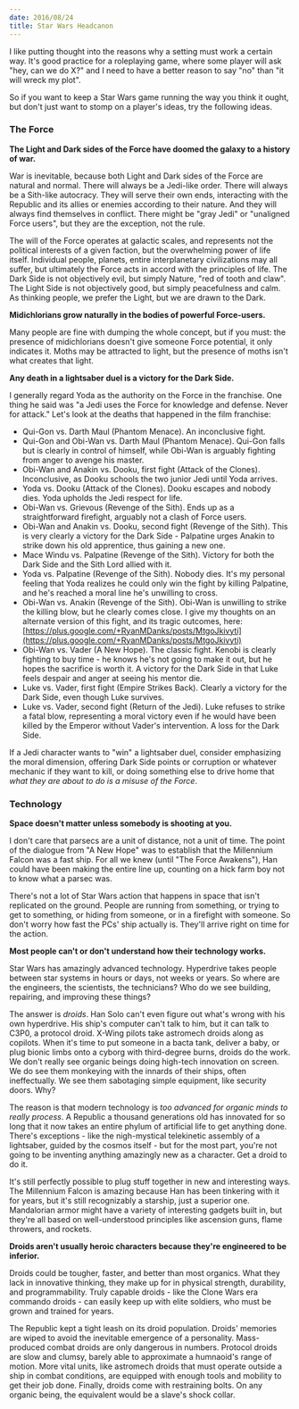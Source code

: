 ```yaml
---
date: 2016/08/24
title: Star Wars Headcanon
---
```


I like putting thought into the reasons why a setting must work a certain way.
It's good practice for a roleplaying game, where some player will ask
"hey, can we do X?" and I need to have a better reason to say "no" than
"it will wreck my plot".

So if you want to keep a Star Wars game running the way you think it ought,
but don't just want to stomp on a player's ideas, try the following ideas.

<!-- more -->

### The Force

**The Light and Dark sides of the Force have doomed the galaxy to a history of war.**

War is inevitable, because both Light and Dark sides of the Force are natural and normal.
There will always be a Jedi-like order.
There will always be a Sith-like autocracy.
They will serve their own ends,
interacting with the Republic and its allies or enemies according to their nature.
And they will always find themselves in conflict.
There might be "gray Jedi" or "unaligned Force users", but they are the exception, not the rule.

The will of the Force operates at galactic scales,
and represents not the political interests of a given faction,
but the overwhelming power of life itself.
Individual people, planets, entire interplanetary civilizations
may all suffer, but ultimately the Force acts in accord with the principles of life.
The Dark Side is not objectively evil, but simply Nature, "red of tooth and claw".
The Light Side is not objectively good, but simply peacefulness and calm.
As thinking people, we prefer the Light, but we are drawn to the Dark.

**Midichlorians grow naturally in the bodies of powerful Force-users.**

Many people are fine with dumping the whole concept, but if you must:
the presence of midichlorians doesn't give someone Force potential, it only indicates it.
Moths may be attracted to light, but the presence of moths isn't what creates that light.

**Any death in a lightsaber duel is a victory for the Dark Side.**

I generally regard Yoda as the authority on the Force in the franchise.
One thing he said was "a Jedi uses the Force for knowledge and defense. Never for attack."
Let's look at the deaths that happened in the film franchise:

* Qui-Gon vs. Darth Maul (Phantom Menace). An inconclusive fight.
* Qui-Gon and Obi-Wan vs. Darth Maul (Phantom Menace). Qui-Gon falls but is clearly in control of himself, while Obi-Wan is arguably fighting from anger to avenge his master.
* Obi-Wan and Anakin vs. Dooku, first fight (Attack of the Clones). Inconclusive, as Dooku schools the two junior Jedi until Yoda arrives.
* Yoda vs. Dooku (Attack of the Clones). Dooku escapes and nobody dies. Yoda upholds the Jedi respect for life.
* Obi-Wan vs. Grievous (Revenge of the Sith). Ends up as a straightforward firefight, arguably not a clash of Force users.
* Obi-Wan and Anakin vs. Dooku, second fight (Revenge of the Sith). This is very clearly a victory for the Dark Side - Palpatine urges Anakin to strike down his old apprentice, thus gaining a new one.
* Mace Windu vs. Palpatine (Revenge of the Sith). Victory for both the Dark Side and the Sith Lord allied with it.
* Yoda vs. Palpatine (Revenge of the Sith). Nobody dies. It's my personal feeling that Yoda realizes he could only win the fight by killing Palpatine, and he's reached a moral line he's unwilling to cross.
* Obi-Wan vs. Anakin (Revenge of the Sith). Obi-Wan is unwilling to strike the killing blow, but he clearly comes close. I give my thoughts on an alternate version of this fight, and its tragic outcomes, here: [https://plus.google.com/+RyanMDanks/posts/MtgoJkivyti](https://plus.google.com/+RyanMDanks/posts/MtgoJkivyti)
* Obi-Wan vs. Vader (A New Hope). The classic fight. Kenobi is clearly fighting to buy time - he knows he's not going to make it out, but he hopes the sacrifice is worth it. A victory for the Dark Side in that Luke feels despair and anger at seeing his mentor die.
* Luke vs. Vader, first fight (Empire Strikes Back). Clearly a victory for the Dark Side, even though Luke survives.
* Luke vs. Vader, second fight (Return of the Jedi). Luke refuses to strike a fatal blow, representing a moral victory even if he would have been killed by the Emperor without Vader's intervention. A loss for the Dark Side.

If a Jedi character wants to "win" a lightsaber duel,
consider emphasizing the moral dimension, offering Dark Side points or corruption
or whatever mechanic if they want to kill, or doing something else to drive
home that *what they are about to do is a misuse of the Force*.

### Technology

**Space doesn't matter unless somebody is shooting at you.**

I don't care that parsecs are a unit of distance, not a unit of time.
The point of the dialogue from "A New Hope" was to establish that the
Millennium Falcon was a fast ship.
For all we knew (until "The Force Awakens"), Han could have been making
the entire line up, counting on a hick farm boy not to know what a parsec was.

There's not a lot of Star Wars action that happens in space
that isn't replicated on the ground.
People are running from something, or trying to get to something,
or hiding from someone, or in a firefight with someone.
So don't worry how fast the PCs' ship actually is.
They'll arrive right on time for the action.

**Most people can't or don't understand how their technology works.**

Star Wars has amazingly advanced technology.
Hyperdrive takes people between star systems in hours or days, not weeks or years.
So where are the engineers, the scientists, the technicians?
Who do we see building, repairing, and improving these things?

The answer is *droids*.
Han Solo can't even figure out what's wrong with his own hyperdrive.
His ship's computer can't talk to him, but it can talk to C3P0, a protocol droid.
X-Wing pilots take astromech droids along as copilots.
When it's time to put someone in a bacta tank, deliver a baby,
or plug bionic limbs onto a cyborg with third-degree burns, droids do the work.
We don't really see organic beings doing high-tech innovation on screen.
We do see them monkeying with the innards of their ships, often ineffectually.
We see them sabotaging simple equipment, like security doors.
Why?

The reason is that modern technology is *too advanced for organic minds to really process*.
A Republic a thousand generations old has innovated for so long
that it now takes an entire phylum of artificial life to get anything done.
There's exceptions - like the nigh-mystical telekinetic assembly of a lightsaber,
guided by the cosmos itself - but for the most part,
you're not going to be inventing anything amazingly new as a character.
Get a droid to do it.

It's still perfectly possible to plug stuff together in new and interesting ways.
The Millennium Falcon is amazing because Han has been tinkering with it for years,
but it's still recognizably a starship, just a superior one.
Mandalorian armor might have a variety of interesting gadgets built in,
but they're all based on well-understood principles like ascension guns,
flame throwers, and rockets.

**Droids aren't usually heroic characters because they're engineered to be inferior.**

Droids could be tougher, faster, and better than most organics.
What they lack in innovative thinking, they make up for in physical strength,
durability, and programmability.
Truly capable droids - like the Clone Wars era commando droids -
can easily keep up with elite soldiers, who must be grown and trained for years.

The Republic kept a tight leash on its droid population.
Droids' memories are wiped to avoid the inevitable emergence of a personality.
Mass-produced combat droids are only dangerous in numbers.
Protocol droids are slow and clumsy, barely able to approximate a humnaoid's range of motion.
More vital units, like astromech droids that must operate outside a ship in combat conditions,
are equipped with enough tools and mobility to get their job done.
Finally, droids come with restraining bolts.
On any organic being, the equivalent would be a slave's shock collar.
